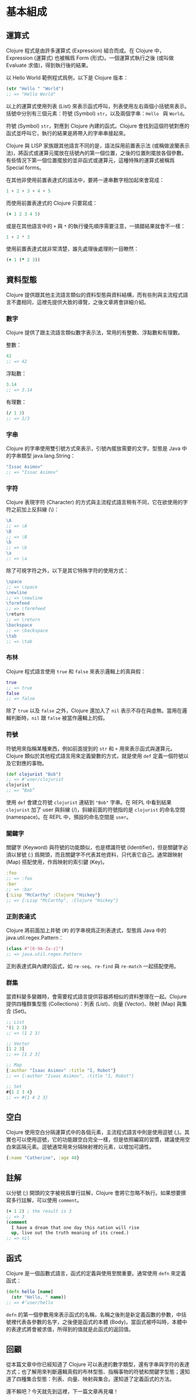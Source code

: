 # 基本組成

## 運算式

Clojure 程式是由許多運算式 (Expression) 組合而成。在 Clojure 中，Expression (運算式) 也被稱爲 Form (形式)。一個運算式執行之後 (或叫做 Evaluate 求值)，得到執行後的結果。

以 Hello World 範例程式爲例，以下是 Clojure 版本：

```clojure
(str "Hello " "World")
;; => "Hello World"
```

以上的運算式使用列表 (List) 來表示函式呼叫，列表使用左右兩個小括號來表示。括號中分別有三個元素：符號 (Symbol) ```str```，以及兩個字串：```Hello ``` 與 ```World```。

符號 (Symbol) ```str```，對應到 Clojure 內建的函式。Clojure 會找到這個符號對應的函式並呼叫它，執行的結果是將帶入的字串串接起來。

Clojure 與 LISP 家族跟其他語言不同的是，語法採用前置表示法 (或稱做波蘭表示法)，將函式或運算元擺放在括號內的第一個位置，之後的位置則擺放各個參數。有些情況下第一個位置擺放的並非函式或運算元，這種特殊的運算式被稱爲 Special forms。

在其他非使用前置表達式的語法中，要將一連串數字相加起來會寫成：

```python
1 + 2 + 3 + 4 + 5
```

而使用前置表達式的 Clojure 只要寫成：

```clojure
(+ 1 2 3 4 5)
```

或是在其他語言中的 ```+``` 與 ```*``` 的執行優先順序需要注意，一搞錯結果就會不一樣：

```python
1 + 2 * 3
```

使用前置表達式就非常清楚，誰先處理後處理則一目瞭然：

```clojure
(+ 1 (* 2 3))
```

## 資料型態

Clojure 提供跟其他主流語言類似的資料型態與資料結構，而有些則與主流程式語言不盡相同，這裡先提供大致的導覽，之後文章將會詳細介紹。

### 數字

Clojure 提供了跟主流語言類似數字表示法，常用的有整數、浮點數和有理數。

整數：

```clojure
42
;; => 42
```

浮點數：

```clojure
3.14
;; => 3.14
```

有理數：

```clojure
(/ 1 3)
;; => 1/3
```

### 字串

Clojure 的字串使用雙引號方式來表示，引號內擺放需要的文字。型態是 Java 中的字串類型 java.lang.String：

```clojure
"Issac Asimov"
;; => "Issac Asimov"
```

### 字符

Clojure 表現字符 (Character) 的方式與主流程式語言稍有不同，它在欲使用的字符之前加上反斜線 (\\)：

```clojure
\A
;; => \A
\B
;; => \B
\b
;; => \b
\a
;; => \a
```

除了可視字符之外，以下是其它特殊字符的使用方式：

```clojure
\space
;; => \space
\newline
;; => \newline
\formfeed
;; => \formfeed
\return
;; => \return
\backspace
;; => \backspace
\tab
;; => \tab
```

### 布林

Clojure 程式語言使用 ```true``` 和 ```false``` 來表示邏輯上的真與假：

```clojure
true
;; => true
false
;; => false
```

除了 ```true``` 以及 ```false``` 之外，Clojure 還加入了 ```nil``` 表示不存在與虛無。當用在邏輯判斷時，```nil``` 跟 ```false``` 被當作邏輯上的假。

### 符號

符號用來指稱某種東西，例如前面提到的 ```str``` 和 ```+``` 用來表示函式與運算元。Clojure 類似於其他程式語言用來定義變數的方式，就是使用 ```def``` 定義一個符號以及它對應的事物。

```clojure
(def clojurist "Bob")
;; => #'user/clojurist
clojurist
;; => “Bob”
```

使用 ```def``` 會建立符號 ```clojurist``` 連結到 ```"Bob"``` 字串。在 REPL 中看到結果 ```clojurist``` 加了 user 與斜線 (/)，斜線前面的符號指的是 ```clojurist``` 的命名空間 (namespace)。在 REPL 中，預設的命名空間是 ```user```。

### 關鍵字

關鍵字 (Keyword) 與符號的功能類似，也是標識符號 (Identifier)，但是關鍵字必須以冒號 (:) 爲開頭，而且關鍵字不代表其他資料，只代表它自己。通常跟映射 (Map) 搭配使用，作爲映射的索引鍵 (Key)。

```clojure
:foo
;; => :foo
:bar
;; => :bar
{:Lisp "McCarthy" :Clojure "Hickey"}
;; => {:Lisp "McCarthy", :Clojure "Hickey"}
```

### 正則表達式

Clojure 將前面加上井號 (#) 的字串視爲正則表達式，型態爲 Java 中的 java.util.regex.Pattern：

```clojure
(class #"[0-9A-Za-z]")
;; => java.util.regex.Pattern
```

正則表達式與內建的函式，如 ```re-seq```、```re-find``` 與 ```re-match``` 一起搭配使用。

### 群集

當資料變多變雜時，會需要程式語言提供容器將相似的資料整理在一起。Clojure 提供四種群集型態 (Collections)：列表 (List)、向量 (Vector)、映射 (Map) 與集合 (Set)。

```clojure
;; List
'(1 2 3)
;; => (1 2 3)

;; Vector
[1 2 3]
;; => [1 2 3]

;; Map
{:author "Isaac Asimov" :title "I, Robot"}
;; => {:author "Isaac Asimov", :title "I, Robot"}

;; Set
#{1 2 3 4}
;; => #{1 4 2 3}
```

## 空白

Clojure 使用空白分隔運算式中的各個元素，主流程式語言中則是使用逗號 (,)。其實也可以使用逗號，它的功能跟空白完全一樣，但是依照編寫的習慣，建議使用空白來區隔元素。逗號通常用來分隔映射裡的元素，以增加可讀性。

```clojure
{:name "Catherine", :age 40}
```

## 註解

以分號 (;) 開頭的文字被視爲單行註解，Clojure 會將它忽略不執行。如果想要撰寫多行註解，可以使用 ```comment```。

```clojure
(+ 1 2) ; the result is 3
;; => 3
(comment
  I have a dream that one day this nation will rise
  up, live out the truth meaning of its creed.)
;; => nil
```

## 函式

Clojure 是一個函數式語言，函式的定義與使用至關重要。通常使用 ```defn``` 來定義函式：

```clojure
(defn hello [name]
  (str "Hello, " name))
;; => #’user/hello
```

```defn``` 的第一個參數用來表示函式的名稱，名稱之後則是新定義函數的參數，中括號裡代表各參數的名字，之後便是函式的本體 (Body)。當函式被呼叫時，本體中的表達式將會被求值，所得到的值就是此函式的返回值。 

## 回顧

從本篇文章中你已經知道了 Clojure 可以表達的數字類型，還有字串與字符的表達方式；也了解用來判斷邏輯真假的布林型態、指稱事物的符號和關鍵字型態；還知道了四種集合型態：列表、向量、映射與集合。還知道了定義函式的方法。

還不賴吧？今天就先到這裡，下一篇文章再見囉！
